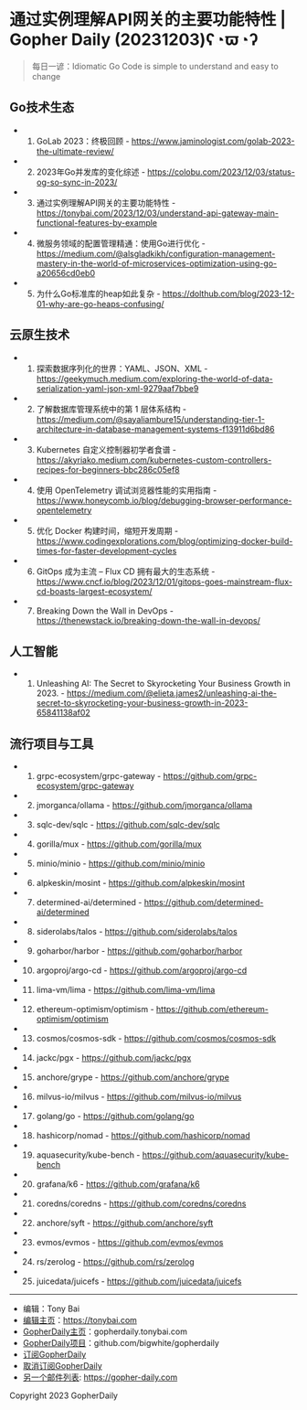 # 通过实例理解API网关的主要功能特性 | Gopher Daily (20231203)ʕ◔ϖ◔ʔ

>每日一谚：Idiomatic Go Code is simple to understand and easy to change

## Go技术生态


- 1. GoLab 2023：终极回顾 - https://www.jaminologist.com/golab-2023-the-ultimate-review/

- 2. 2023年Go并发库的变化综述 - https://colobu.com/2023/12/03/status-og-so-sync-in-2023/

- 3. 通过实例理解API网关的主要功能特性 - https://tonybai.com/2023/12/03/understand-api-gateway-main-functional-features-by-example

- 4. 微服务领域的配置管理精通：使用Go进行优化 - https://medium.com/@alsgladkikh/configuration-management-mastery-in-the-world-of-microservices-optimization-using-go-a20656cd0eb0

- 5. 为什么Go标准库的heap如此复杂 - https://dolthub.com/blog/2023-12-01-why-are-go-heaps-confusing/


## 云原生技术


- 1. 探索数据序列化的世界：YAML、JSON、XML - https://geekymuch.medium.com/exploring-the-world-of-data-serialization-yaml-json-xml-9279aaf7bbe9

- 2. 了解数据库管理系统中的第 1 层体系结构 - https://medium.com/@sayaliambure15/understanding-tier-1-architecture-in-database-management-systems-f13911d6bd86

- 3. Kubernetes 自定义控制器初学者食谱 - https://akyriako.medium.com/kubernetes-custom-controllers-recipes-for-beginners-bbc286c05ef8

- 4. 使用 OpenTelemetry 调试浏览器性能的实用指南 - https://www.honeycomb.io/blog/debugging-browser-performance-opentelemetry

- 5. 优化 Docker 构建时间，缩短开发周期 - https://www.codingexplorations.com/blog/optimizing-docker-build-times-for-faster-development-cycles

- 6. GitOps 成为主流 – Flux CD 拥有最大的生态系统 - https://www.cncf.io/blog/2023/12/01/gitops-goes-mainstream-flux-cd-boasts-largest-ecosystem/

- 7. Breaking Down the Wall in DevOps - https://thenewstack.io/breaking-down-the-wall-in-devops/


## 人工智能


- 1. Unleashing AI: The Secret to Skyrocketing Your Business Growth in 2023. - https://medium.com/@elieta.james2/unleashing-ai-the-secret-to-skyrocketing-your-business-growth-in-2023-65841138af02


## 流行项目与工具


- 1. grpc-ecosystem/grpc-gateway - https://github.com/grpc-ecosystem/grpc-gateway

- 2. jmorganca/ollama - https://github.com/jmorganca/ollama

- 3. sqlc-dev/sqlc - https://github.com/sqlc-dev/sqlc

- 4. gorilla/mux - https://github.com/gorilla/mux

- 5. minio/minio - https://github.com/minio/minio

- 6. alpkeskin/mosint - https://github.com/alpkeskin/mosint

- 7. determined-ai/determined - https://github.com/determined-ai/determined

- 8. siderolabs/talos - https://github.com/siderolabs/talos

- 9. goharbor/harbor - https://github.com/goharbor/harbor

- 10. argoproj/argo-cd - https://github.com/argoproj/argo-cd

- 11. lima-vm/lima - https://github.com/lima-vm/lima

- 12. ethereum-optimism/optimism - https://github.com/ethereum-optimism/optimism

- 13. cosmos/cosmos-sdk - https://github.com/cosmos/cosmos-sdk

- 14. jackc/pgx - https://github.com/jackc/pgx

- 15. anchore/grype - https://github.com/anchore/grype

- 16. milvus-io/milvus - https://github.com/milvus-io/milvus

- 17. golang/go - https://github.com/golang/go

- 18. hashicorp/nomad - https://github.com/hashicorp/nomad

- 19. aquasecurity/kube-bench - https://github.com/aquasecurity/kube-bench

- 20. grafana/k6 - https://github.com/grafana/k6

- 21. coredns/coredns - https://github.com/coredns/coredns

- 22. anchore/syft - https://github.com/anchore/syft

- 23. evmos/evmos - https://github.com/evmos/evmos

- 24. rs/zerolog - https://github.com/rs/zerolog

- 25. juicedata/juicefs - https://github.com/juicedata/juicefs


----

- 编辑：Tony Bai
- [编辑主页](https://tonybai.com)：https://tonybai.com
- [GopherDaily主页](https://gopherdaily.tonybai.com)：gopherdaily.tonybai.com
- [GopherDaily项目](https://github.com/bigwhite/gopherdaily)：github.com/bigwhite/gopherdaily
- [订阅GopherDaily](https://gopherdaily.tonybai.com/subscribe)
- [取消订阅GopherDaily](https://gopherdaily.tonybai.com/unsubscribe)
- [另一个邮件列表](https://gopher-daily.com): https://gopher-daily.com

Copyright 2023 GopherDaily
